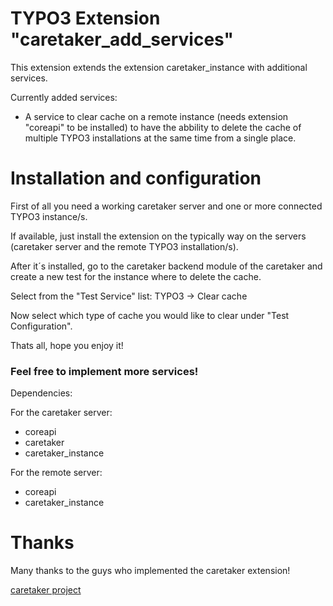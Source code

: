 # TYPO3 Extension "caretaker_add_services"

This extension extends the extension caretaker_instance with additional services.

Currently added services:

* A service to clear cache on a remote instance (needs extension "coreapi" to be installed) to have the abbility to delete the cache of multiple TYPO3 installations at the same time from a single place.


# Installation and configuration

First of all you need a working caretaker server and one or more connected TYPO3 instance/s.

If available, just install the extension on the typically way on the servers (caretaker server and the remote TYPO3 installation/s).

After it´s installed, go to the caretaker backend module of the caretaker and create a new test for the instance where to delete the cache.

Select from the "Test Service" list: TYPO3 -> Clear cache

Now select which type of cache you would like to clear under "Test Configuration".

Thats all, hope you enjoy it!

  
### Feel free to implement more services!

  
  
  

Dependencies:

For the caretaker server:

* coreapi
* caretaker
* caretaker_instance


For the remote server:

* coreapi
* caretaker_instance


# Thanks

Many thanks to the guys who implemented the caretaker extension!

[caretaker project](http://www.typo3-caretaker.org)
